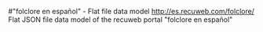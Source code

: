 #"folclore en español" - Flat file data model
http://es.recuweb.com/folclore/
Flat JSON file data model of the recuweb portal "folclore en español"
